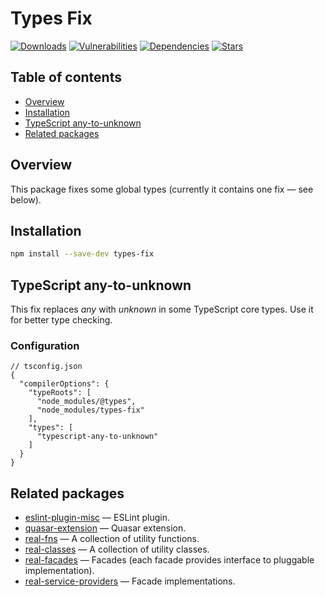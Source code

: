 # Types Fix

[![Downloads](https://img.shields.io/npm/dm/types-fix)](https://www.npmjs.com/package/types-fix)
[![Vulnerabilities](https://img.shields.io/snyk/vulnerabilities/npm/types-fix)](https://snyk.io/advisor/npm-package/types-fix)
[![Dependencies](https://img.shields.io/librariesio/release/npm/types-fix)](https://libraries.io/npm/types-fix)
[![Stars](https://img.shields.io/github/stars/ilyub/types-fix)](https://github.com/ilyub/types-fix)

## Table of contents

- [Overview](#overview)
- [Installation](#installation)
- [TypeScript any-to-unknown](#typescript-any-to-unknown)
- [Related packages](#related-packages)

## <a id="overview"></a>Overview

This package fixes some global types (currently it contains one fix &mdash; see below).

## <a id="installation"></a>Installation

```sh
npm install --save-dev types-fix
```

## <a id="typescript-any-to-unknown"></a>TypeScript any-to-unknown

This fix replaces _any_ with _unknown_ in some TypeScript core types.
Use it for better type checking.

### Configuration

```jsonc
// tsconfig.json
{
  "compilerOptions": {
    "typeRoots": [
      "node_modules/@types",
      "node_modules/types-fix"
    ],
    "types": [
      "typescript-any-to-unknown"
    ]
  }
}
```

## <a id="related-packages"></a>Related packages

- [eslint-plugin-misc](https://www.npmjs.com/package/eslint-plugin-misc) &mdash; ESLint plugin.
- [quasar-extension](https://www.npmjs.com/package/quasar-extension) &mdash; Quasar extension.
- [real-fns](https://www.npmjs.com/package/real-fns) &mdash; A collection of utility functions.
- [real-classes](https://www.npmjs.com/package/real-classes) &mdash; A collection of utility classes.
- [real-facades](https://www.npmjs.com/package/real-facades) &mdash; Facades (each facade provides interface to pluggable implementation).
- [real-service-providers](https://www.npmjs.com/package/real-service-providers) &mdash; Facade implementations.
